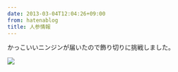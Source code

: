```yaml
---
date: 2013-03-04T12:04:26+09:00
from: hatenablog
title: 人参情報
---
```

かっこいいニンジンが届いたので飾り切りに挑戦しました。

![](http://dl.dropbox.com/u/5978869/image/20130304_120247.png)

